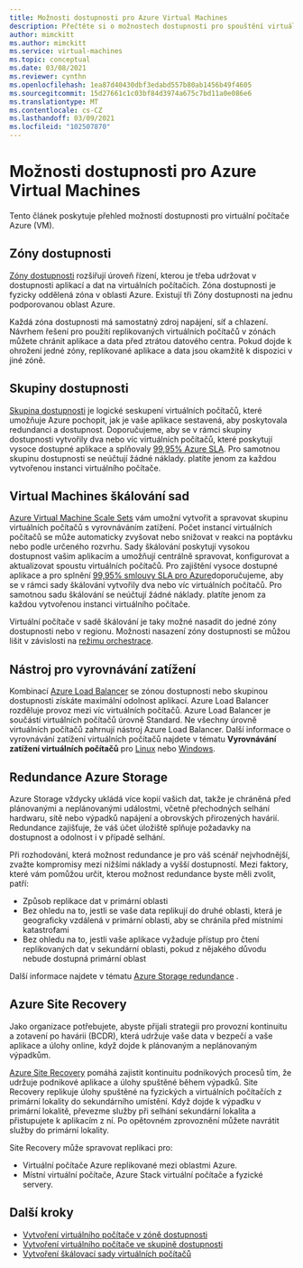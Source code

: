 ```yaml
---
title: Možnosti dostupnosti pro Azure Virtual Machines
description: Přečtěte si o možnostech dostupnosti pro spouštění virtuálních počítačů v Azure.
author: mimckitt
ms.author: mimckitt
ms.service: virtual-machines
ms.topic: conceptual
ms.date: 03/08/2021
ms.reviewer: cynthn
ms.openlocfilehash: 1ea87d40430dbf3edabd557b80ab1456b49f4605
ms.sourcegitcommit: 15d27661c1c03bf84d3974a675c7bd11a0e086e6
ms.translationtype: MT
ms.contentlocale: cs-CZ
ms.lasthandoff: 03/09/2021
ms.locfileid: "102507870"
---
```

# <a name="availability-options-for-azure-virtual-machines"></a>Možnosti dostupnosti pro Azure Virtual Machines
Tento článek poskytuje přehled možností dostupnosti pro virtuální počítače Azure (VM).

## <a name="availability-zones"></a>Zóny dostupnosti

[Zóny dostupnosti](../availability-zones/az-overview.md?context=/azure/virtual-machines/context/context) rozšiřují úroveň řízení, kterou je třeba udržovat v dostupnosti aplikací a dat na virtuálních počítačích. Zóna dostupnosti je fyzicky oddělená zóna v oblasti Azure. Existují tři Zóny dostupnosti na jednu podporovanou oblast Azure. 

Každá zóna dostupnosti má samostatný zdroj napájení, síť a chlazení. Návrhem řešení pro použití replikovaných virtuálních počítačů v zónách můžete chránit aplikace a data před ztrátou datového centra. Pokud dojde k ohrožení jedné zóny, replikované aplikace a data jsou okamžitě k dispozici v jiné zóně. 

## <a name="availability-sets"></a>Skupiny dostupnosti
[Skupina dostupnosti](availability-set-overview.md) je logické seskupení virtuálních počítačů, které umožňuje Azure pochopit, jak je vaše aplikace sestavená, aby poskytovala redundanci a dostupnost. Doporučujeme, aby se v rámci skupiny dostupnosti vytvořily dva nebo víc virtuálních počítačů, které poskytují vysoce dostupné aplikace a splňovaly [99,95% Azure SLA](https://azure.microsoft.com/support/legal/sla/virtual-machines/). Pro samotnou skupinu dostupnosti se neúčtují žádné náklady. platíte jenom za každou vytvořenou instanci virtuálního počítače.


## <a name="virtual-machines-scale-sets"></a>Virtual Machines škálování sad 

[Azure Virtual Machine Scale Sets](../virtual-machine-scale-sets/overview.md?context=/azure/virtual-machines/context/context) vám umožní vytvořit a spravovat skupinu virtuálních počítačů s vyrovnáváním zatížení. Počet instancí virtuálních počítačů se může automaticky zvyšovat nebo snižovat v reakci na poptávku nebo podle určeného rozvrhu. Sady škálování poskytují vysokou dostupnost vašim aplikacím a umožňují centrálně spravovat, konfigurovat a aktualizovat spoustu virtuálních počítačů. Pro zajištění vysoce dostupné aplikace a pro splnění [99,95% smlouvy SLA pro Azure](https://azure.microsoft.com/support/legal/sla/virtual-machines/)doporučujeme, aby se v rámci sady škálování vytvořily dva nebo víc virtuálních počítačů. Pro samotnou sadu škálování se neúčtují žádné náklady. platíte jenom za každou vytvořenou instanci virtuálního počítače.

Virtuální počítače v sadě škálování je taky možné nasadit do jedné zóny dostupnosti nebo v regionu. Možnosti nasazení zóny dostupnosti se můžou lišit v závislosti na [režimu orchestrace](../virtual-machine-scale-sets/virtual-machine-scale-sets-orchestration-modes.md?context=/azure/virtual-machines/context/context).

## <a name="load-balancer"></a>Nástroj pro vyrovnávání zatížení
Kombinací [Azure Load Balancer](../load-balancer/load-balancer-overview.md) se zónou dostupnosti nebo skupinou dostupnosti získáte maximální odolnost aplikací. Azure Load Balancer rozděluje provoz mezi víc virtuálních počítačů. Azure Load Balancer je součástí virtuálních počítačů úrovně Standard. Ne všechny úrovně virtuálních počítačů zahrnují nástroj Azure Load Balancer. Další informace o vyrovnávání zatížení virtuálních počítačů najdete v tématu **Vyrovnávání zatížení virtuálních počítačů** pro [Linux](linux/tutorial-load-balancer.md) nebo [Windows](windows/tutorial-load-balancer.md).


## <a name="azure-storage-redundancy"></a>Redundance Azure Storage
Azure Storage vždycky ukládá více kopií vašich dat, takže je chráněná před plánovanými a neplánovanými událostmi, včetně přechodných selhání hardwaru, sítě nebo výpadků napájení a obrovských přirozených havárií. Redundance zajišťuje, že váš účet úložiště splňuje požadavky na dostupnost a odolnost i v případě selhání.

Při rozhodování, která možnost redundance je pro váš scénář nejvhodnější, zvažte kompromisy mezi nižšími náklady a vyšší dostupností. Mezi faktory, které vám pomůžou určit, kterou možnost redundance byste měli zvolit, patří:
- Způsob replikace dat v primární oblasti
- Bez ohledu na to, jestli se vaše data replikují do druhé oblasti, která je geograficky vzdálená v primární oblasti, aby se chránila před místními katastrofami
- Bez ohledu na to, jestli vaše aplikace vyžaduje přístup pro čtení replikovaných dat v sekundární oblasti, pokud z nějakého důvodu nebude dostupná primární oblast

Další informace najdete v tématu [Azure Storage redundance](../storage/common/storage-redundancy.md) .

## <a name="azure-site-recovery"></a>Azure Site Recovery
Jako organizace potřebujete, abyste přijali strategii pro provozní kontinuitu a zotavení po havárii (BCDR), která udržuje vaše data v bezpečí a vaše aplikace a úlohy online, když dojde k plánovaným a neplánovaným výpadkům.

[Azure Site Recovery](../site-recovery/site-recovery-overview.md) pomáhá zajistit kontinuitu podnikových procesů tím, že udržuje podnikové aplikace a úlohy spuštěné během výpadků. Site Recovery replikuje úlohy spuštěné na fyzických a virtuálních počítačích z primární lokality do sekundárního umístění. Když dojde k výpadku v primární lokalitě, převezme služby při selhání sekundární lokalita a přistupujete k aplikacím z ní. Po opětovném zprovoznění můžete navrátit služby do primární lokality.

Site Recovery může spravovat replikaci pro:
- Virtuální počítače Azure replikované mezi oblastmi Azure.
- Místní virtuální počítače, Azure Stack virtuální počítače a fyzické servery.

## <a name="next-steps"></a>Další kroky
- [Vytvoření virtuálního počítače v zóně dostupnosti](/linux/create-cli-availability-zone.md)
- [Vytvoření virtuálního počítače ve skupině dostupnosti](/linux/tutorial-availability.md)
- [Vytvoření škálovací sady virtuálních počítačů](../virtual-machine-scale-sets/quick-create-portal.md)